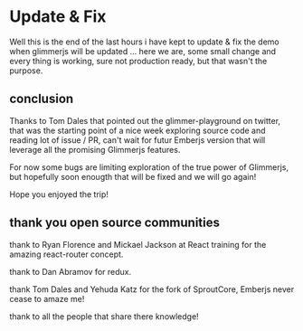 # Update & Fix

Well this is the end of the last hours i have kept to update & fix the demo when glimmerjs will be updated ... here we are, some small change and every thing is working, sure not production ready, but that wasn't the purpose.


## conclusion

Thanks to Tom Dales that pointed out the glimmer-playground on twitter, that was the starting point of a nice week exploring source code and reading lot of issue / PR, can't wait for futur Emberjs version that will leverage all the promising Glimmerjs features.

For now some bugs are limiting exploration of the true power of Glimmerjs, but hopefully soon enougth that will be fixed and we will go again!

Hope you enjoyed the trip!

## thank you open source communities

thank to Ryan Florence and Mickael Jackson at React training for the amazing react-router concept.

thank to Dan Abramov for redux.

thank Tom Dales and Yehuda Katz for the fork of SproutCore, Emberjs never cease to amaze me!

thank to all the people that share there knowledge!
